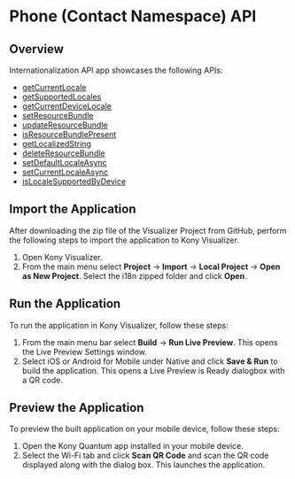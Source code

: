 # Phone (Contact Namespace) API
## Overview
Internationalization API app showcases the following APIs:

- [getCurrentLocale](https://docs.kony.com/konylibrary/visualizer/viz_api_dev_guide/Default.htm#kony.i18n_functions.htm#getcurrentlocale%3FTocPath%3DInternationalization%2520API%7Ckony.i18n%2520Namespace%7CFunctions%7C_____1)
- [getSupportedLocales](https://docs.kony.com/konylibrary/visualizer/viz_api_dev_guide/Default.htm#kony.i18n_functions.htm#getsupportedlocales%3FTocPath%3DInternationalization%2520API%7Ckony.i18n%2520Namespace%7CFunctions%7C_____2)
- [getCurrentDeviceLocale](https://docs.kony.com/konylibrary/visualizer/viz_api_dev_guide/Default.htm#kony.i18n_functions.htm#getcurrentdevicelocale%3FTocPath%3DInternationalization%2520API%7Ckony.i18n%2520Namespace%7CFunctions%7C_____3)
- [setResourceBundle](https://docs.kony.com/konylibrary/visualizer/viz_api_dev_guide/Default.htm#kony.i18n_functions.htm#setresourcebundle%3FTocPath%3DInternationalization%2520API%7Ckony.i18n%2520Namespace%7CFunctions%7C_____4)
- [updateResourceBundle](https://docs.kony.com/konylibrary/visualizer/viz_api_dev_guide/Default.htm#kony.i18n_functions.htm#updateresourcebundle%3FTocPath%3DInternationalization%2520API%7Ckony.i18n%2520Namespace%7CFunctions%7C_____5)
- [isResourceBundlePresent](https://docs.kony.com/konylibrary/visualizer/viz_api_dev_guide/Default.htm#kony.i18n_functions.htm#isresour%3FTocPath%3DInternationalization%2520API%7Ckony.i18n%2520Namespace%7CFunctions%7C_____6)
- [getLocalizedString ](https://docs.kony.com/konylibrary/visualizer/viz_api_dev_guide/Default.htm#kony.i18n_functions.htm#getlocalizedstring%3FTocPath%3DInternationalization%2520API%7Ckony.i18n%2520Namespace%7CFunctions%7C_____7)
- [deleteResourceBundle](https://docs.kony.com/konylibrary/visualizer/viz_api_dev_guide/Default.htm#kony.i18n_functions.htm#deleteresourcebundle%3FTocPath%3DInternationalization%2520API%7Ckony.i18n%2520Namespace%7CFunctions%7C_____8)
- [setDefaultLocaleAsync](https://docs.kony.com/konylibrary/visualizer/viz_api_dev_guide/Default.htm#kony.i18n_functions.htm#kony.i18%3FTocPath%3DInternationalization%2520API%7Ckony.i18n%2520Namespace%7CFunctions%7C_____9)
- [setCurrentLocaleAsync](https://docs.kony.com/konylibrary/visualizer/viz_api_dev_guide/Default.htm#kony.i18n_functions.htm#kony.i182%3FTocPath%3DInternationalization%2520API%7Ckony.i18n%2520Namespace%7CFunctions%7C_____10)
- [isLocaleSupportedByDevice](https://docs.kony.com/konylibrary/visualizer/viz_api_dev_guide/Default.htm#kony.i18n_functions.htm#islocalesupportedbydevice%3FTocPath%3DInternationalization%2520API%7Ckony.i18n%2520Namespace%7CFunctions%7C_____12)

## Import the Application
After downloading the zip file of the Visualizer Project from GitHub, perform the following steps to import the application to Kony Visualizer.

1. Open Kony Visualizer.
2. From the main menu select **Project** → **Import** → **Local Project** → **Open as New Project**. Select the i18n zipped folder and click **Open**.

## Run the Application
To run the application in Kony Visualizer, follow these steps:

1. From the main menu bar select **Build** → **Run Live Preview**. This opens the Live Preview Settings window.
2. Select iOS or Android for Mobile under Native and click **Save & Run** to build the application. This opens a Live Preview is Ready dialogbox with a QR code.

## Preview the Application
To preview the built application on your mobile device, follow these steps:

1. Open the Kony Quantum app installed in your mobile device.
2. Select the Wi-Fi tab and click **Scan QR Code** and scan the QR code displayed along with the dialog box. This launches the application.

